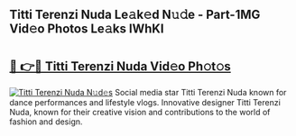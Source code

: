 ## Titti Terenzi Nuda Le𝚊k𝚎d N𝚞𝚍e - Part-1MG Vid𝚎o Photos Le𝚊ks lWhKI

# <h2><a href="http://fbfjtqr.evod.top/?m=Titti+Terenzi+Nuda">🔗 👉🔴 Titti Terenzi Nuda Vid𝚎o Ph𝚘t𝚘s</a></h2>

[![Titti Terenzi Nuda N𝚞d𝚎s](https://i.imgur.com/8V9OHl7.gif)](http://fbfjtqr.evod.top/?m=Titti+Terenzi+Nuda)
Social media star Titti Terenzi Nuda known for dance performances and lifestyle vlogs. Innovative designer Titti Terenzi Nuda, known for their creative vision and contributions to the world of fashion and design. 
